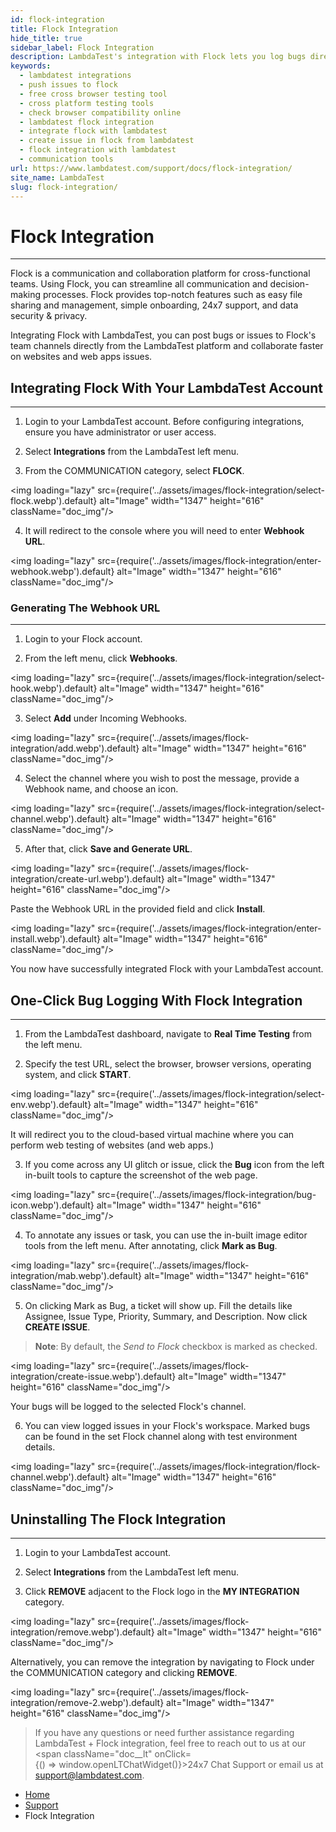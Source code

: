 ```yaml
---
id: flock-integration
title: Flock Integration
hide_title: true
sidebar_label: Flock Integration
description: LambdaTest's integration with Flock lets you log bugs directly into Flock team channels with just one click while running cross browser testing of websites across 3000+ browser and OS combinations.
keywords:
  - lambdatest integrations
  - push issues to flock
  - free cross browser testing tool
  - cross platform testing tools
  - check browser compatibility online
  - lambdatest flock integration
  - integrate flock with lambdatest
  - create issue in flock from lambdatest
  - flock integration with lambdatest
  - communication tools
url: https://www.lambdatest.com/support/docs/flock-integration/
site_name: LambdaTest
slug: flock-integration/
---
```


<script type="application/ld+json"
      dangerouslySetInnerHTML={{ __html: JSON.stringify({
       "@context": "https://schema.org",
        "@type": "BreadcrumbList",
        "itemListElement": [{
          "@type": "ListItem",
          "position": 1,
          "name": "LambdaTest",
          "item": "https://www.lambdatest.com"
        },{
          "@type": "ListItem",
          "position": 2,
          "name": "Support",
          "item": "https://www.lambdatest.com/support/docs/"
        },{
          "@type": "ListItem",
          "position": 3,
          "name": "Flock Integration",
          "item": "https://www.lambdatest.com/support/docs/flock-integration/"
        }]
      })
    }}
></script>

# Flock Integration
***

Flock is a communication and collaboration platform for cross-functional teams. Using Flock, you can streamline all communication and decision-making processes. Flock provides top-notch features such as easy file sharing and management, simple onboarding, 24x7 support, and data security & privacy. 

Integrating Flock with LambdaTest, you can post bugs or issues to Flock's team channels directly from the LambdaTest platform and collaborate faster on websites and web apps issues. 

## Integrating Flock With Your LambdaTest Account
***

1. Login to your LambdaTest account. Before configuring integrations, ensure you have administrator or user access.

2. Select **Integrations** from the LambdaTest left menu.

3. From the COMMUNICATION category, select **FLOCK**.

<img loading="lazy" src={require('../assets/images/flock-integration/select-flock.webp').default} alt="Image" width="1347" height="616"  className="doc_img"/>

4. It will redirect to the console where you will need to enter **Webhook URL**.

<img loading="lazy" src={require('../assets/images/flock-integration/enter-webhook.webp').default} alt="Image" width="1347" height="616"  className="doc_img"/>


### Generating The Webhook URL
***

1. Login to your Flock account.

2. From the left menu, click **Webhooks**.

<img loading="lazy" src={require('../assets/images/flock-integration/select-hook.webp').default} alt="Image" width="1347" height="616"  className="doc_img"/>

3. Select **Add** under Incoming Webhooks.

<img loading="lazy" src={require('../assets/images/flock-integration/add.webp').default} alt="Image" width="1347" height="616"  className="doc_img"/>

4. Select the channel where you wish to post the message, provide a Webhook name, and choose an icon.

<img loading="lazy" src={require('../assets/images/flock-integration/select-channel.webp').default} alt="Image" width="1347" height="616"  className="doc_img"/>

5. After that, click **Save and Generate URL**.

<img loading="lazy" src={require('../assets/images/flock-integration/create-url.webp').default} alt="Image" width="1347" height="616"  className="doc_img"/>

Paste the Webhook URL in the provided field and click **Install**. 

<img loading="lazy" src={require('../assets/images/flock-integration/enter-install.webp').default} alt="Image" width="1347" height="616"  className="doc_img"/>

You now have successfully integrated Flock with your LambdaTest account.

## One-Click Bug Logging With Flock Integration
***

1. From the LambdaTest dashboard, navigate to **Real Time Testing** from the left menu.

2. Specify the test URL, select the browser, browser versions, operating system, and click **START**.

<img loading="lazy" src={require('../assets/images/flock-integration/select-env.webp').default} alt="Image" width="1347" height="616"  className="doc_img"/>

It will redirect you to the cloud-based virtual machine where you can perform web testing of websites (and web apps.)

3. If you come across any UI glitch or issue, click the **Bug** icon from the left in-built tools to capture the screenshot of the web page.

<img loading="lazy" src={require('../assets/images/flock-integration/bug-icon.webp').default} alt="Image" width="1347" height="616"  className="doc_img"/>

4. To annotate any issues or task, you can use the in-built image editor tools from the left menu. After annotating, click **Mark as Bug**.

<img loading="lazy" src={require('../assets/images/flock-integration/mab.webp').default} alt="Image" width="1347" height="616"  className="doc_img"/>

5. On clicking Mark as Bug, a ticket will show up. Fill the details like Assignee, Issue Type, Priority, Summary, and Description. Now click **CREATE ISSUE**.

>**Note**: By default, the *Send to Flock* checkbox is marked as checked.

<img loading="lazy" src={require('../assets/images/flock-integration/create-issue.webp').default} alt="Image" width="1347" height="616"  className="doc_img"/>

Your bugs will be logged to the selected Flock's channel.

6. You can view logged issues in your Flock's workspace. Marked bugs can be found in the set Flock channel along with test environment details.

<img loading="lazy" src={require('../assets/images/flock-integration/flock-channel.webp').default} alt="Image" width="1347" height="616"  className="doc_img"/>

## Uninstalling The Flock Integration
***

1. Login to your LambdaTest account.

2. Select **Integrations** from the LambdaTest left menu.

3. Click **REMOVE** adjacent to the Flock logo in the **MY INTEGRATION** category. 

<img loading="lazy" src={require('../assets/images/flock-integration/remove.webp').default} alt="Image" width="1347" height="616"  className="doc_img"/>

Alternatively, you can remove the integration by navigating to Flock under the COMMUNICATION category and clicking **REMOVE**.

<img loading="lazy" src={require('../assets/images/flock-integration/remove-2.webp').default} alt="Image" width="1347" height="616"  className="doc_img"/>

>If you have any questions or need further assistance regarding LambdaTest + Flock integration, feel free to reach out to us at our <span className="doc__lt" onClick={() => window.openLTChatWidget()}>24x7 Chat Support</span> or email us at [support@lambdatest.com](mailto:support@lambdatest.com).

<nav aria-label="breadcrumbs">
  <ul className="breadcrumbs">
    <li className="breadcrumbs__item">
      <a className="breadcrumbs__link" href="https://www.lambdatest.com">
        Home
      </a>
    </li>
    <li className="breadcrumbs__item">
      <a className="breadcrumbs__link" target="_self" href="https://www.lambdatest.com/support/docs/">
        Support
      </a>
    </li>
    <li className="breadcrumbs__item breadcrumbs__item--active">
      <span className="breadcrumbs__link">
        Flock Integration
      </span>
    </li>
  </ul>
</nav>
